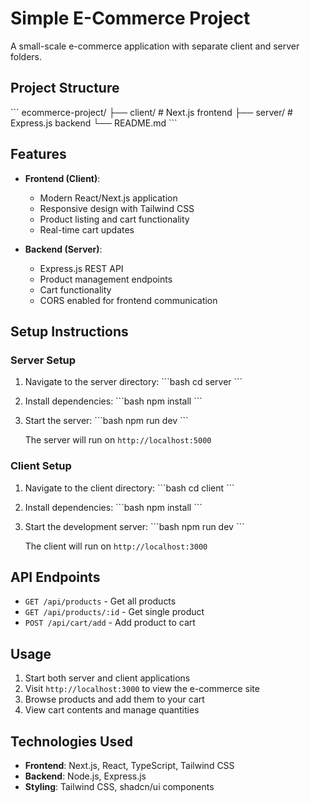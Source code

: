 # Simple E-Commerce Project

A small-scale e-commerce application with separate client and server folders.

## Project Structure

\`\`\`
ecommerce-project/
├── client/          # Next.js frontend
├── server/          # Express.js backend
└── README.md
\`\`\`

## Features

- **Frontend (Client)**:
  - Modern React/Next.js application
  - Responsive design with Tailwind CSS
  - Product listing and cart functionality
  - Real-time cart updates

- **Backend (Server)**:
  - Express.js REST API
  - Product management endpoints
  - Cart functionality
  - CORS enabled for frontend communication

## Setup Instructions

### Server Setup

1. Navigate to the server directory:
   \`\`\`bash
   cd server
   \`\`\`

2. Install dependencies:
   \`\`\`bash
   npm install
   \`\`\`

3. Start the server:
   \`\`\`bash
   npm run dev
   \`\`\`
   
   The server will run on `http://localhost:5000`

### Client Setup

1. Navigate to the client directory:
   \`\`\`bash
   cd client
   \`\`\`

2. Install dependencies:
   \`\`\`bash
   npm install
   \`\`\`

3. Start the development server:
   \`\`\`bash
   npm run dev
   \`\`\`
   
   The client will run on `http://localhost:3000`

## API Endpoints

- `GET /api/products` - Get all products
- `GET /api/products/:id` - Get single product
- `POST /api/cart/add` - Add product to cart

## Usage

1. Start both server and client applications
2. Visit `http://localhost:3000` to view the e-commerce site
3. Browse products and add them to your cart
4. View cart contents and manage quantities

## Technologies Used

- **Frontend**: Next.js, React, TypeScript, Tailwind CSS
- **Backend**: Node.js, Express.js
- **Styling**: Tailwind CSS, shadcn/ui components
